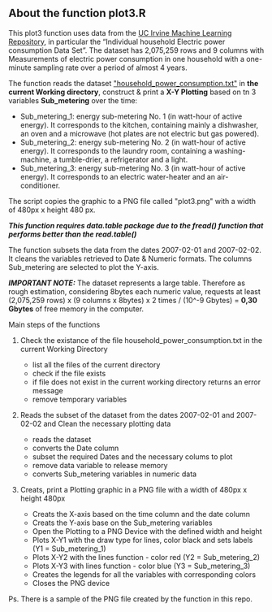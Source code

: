 ## About the function plot3.R

This plot3 function uses data from the <a href="http://archive.ics.uci.edu/ml/"> 
UC Irvine Machine Learning Repository</a>, in particular the “Individual household 
Electric power consumption Data Set”. The dataset has 2,075,259 rows and 9 columns 
with Measurements of electric power consumption in one household with a one-minute 
sampling rate over a period of almost 4 years. 

The function reads the dataset <a href="https://d396qusza40orc.cloudfront.net/exdata%2Fdata%2Fhousehold_power_consumption.zip">"household_power_consumption.txt"</a> 
in <b>the current Working directory</b>, construct & print a <b>X-Y Plotting</b> based on tn 3 variables <b>Sub_metering</b>
over the time:

* Sub_metering_1: energy sub-metering No. 1 (in watt-hour of active energy). It corresponds to the kitchen, containing mainly a dishwasher, an oven and a microwave (hot plates are not electric but gas powered).
* Sub_metering_2: energy sub-metering No. 2 (in watt-hour of active energy). It corresponds to the laundry room, containing a washing-machine, a tumble-drier, a refrigerator and a light.
* Sub_metering_3: energy sub-metering No. 3 (in watt-hour of active energy). It corresponds to an electric water-heater and an air-conditioner.

The script copies the graphic to a PNG file called "plot3.png" with a width of 480px x height 480 px.

<b><i>This function requires data.table package due to the fread() function that performs better 
than the read.table() </b></i>

The function subsets the data from the dates 2007-02-01 and 2007-02-02. It cleans the variables
retrieved to Date & Numeric formats. The columns Sub_metering are selected to plot the Y-axis.

<b><i>IMPORTANT NOTE:</b></i> The dataset represents a large table. Therefore as rough estimation, 
considering 8bytes each numeric value, requests at least 
(2,075,259 rows) x (9 columns x 8bytes) x 2 times / (10^-9 Gbytes) = <b>0,30 Gbytes</b> 
of free memory in the computer.

Main steps of the functions

1) Check the existance of the file household_power_consumption.txt in the current Working Directory

	* list all the files of the current directory
	* check if the file exists
	* if file does not exist in the current working directory returns an error message
	* remove temporary variables

2) Reads the subset of the dataset from the dates 2007-02-01 and 2007-02-02 and Clean 
the necessary plotting data
 
	* reads the dataset
	* converts the Date column
	* subset the required Dates and the necessary colums to plot
	* remove data variable to release memory
	* converts Sub_metering variables in numeric data

3) Creats, print a Plotting graphic in a PNG file with a width of 480px x height 480px

	* Creats the X-axis based on the time column and the date column
	* Creats the Y-axis base on the Sub_metering variables
	* Open the Plotting to a PNG Device with the defined width and height 
	* Plots X-Y1 with the draw type for lines, color black and sets labels (Y1 = Sub_metering_1)
	* Plots X-Y2 with the lines function - color red (Y2 = Sub_metering_2)
	* Plots X-Y3 with lines function - color blue (Y3 = Sub_metering_3)
	* Creates the legends for all the variables with corresponding colors
	* Closes the PNG device

Ps. There is a sample of the PNG file created by the function in this repo.
